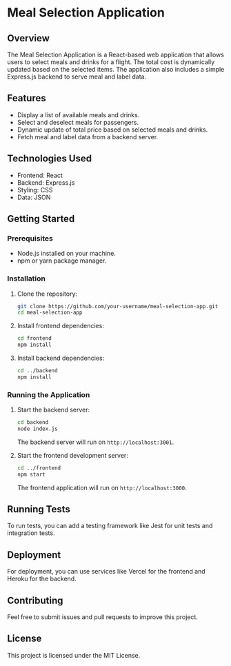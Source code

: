 

# Meal Selection Application

## Overview
The Meal Selection Application is a React-based web application that allows users to select meals and drinks for a flight. The total cost is dynamically updated based on the selected items. The application also includes a simple Express.js backend to serve meal and label data.

## Features
- Display a list of available meals and drinks.
- Select and deselect meals for passengers.
- Dynamic update of total price based on selected meals and drinks.
- Fetch meal and label data from a backend server.

## Technologies Used
- Frontend: React
- Backend: Express.js
- Styling: CSS
- Data: JSON

## Getting Started

### Prerequisites
- Node.js installed on your machine.
- npm or yarn package manager.

### Installation

1. Clone the repository:
   ```bash
   git clone https://github.com/your-username/meal-selection-app.git
   cd meal-selection-app
   ```

2. Install frontend dependencies:
   ```bash
   cd frontend
   npm install
   ```

3. Install backend dependencies:
   ```bash
   cd ../backend
   npm install
   ```

### Running the Application

1. Start the backend server:
   ```bash
   cd backend
   node index.js
   ```
   The backend server will run on `http://localhost:3001`.

2. Start the frontend development server:
   ```bash
   cd ../frontend
   npm start
   ```
   The frontend application will run on `http://localhost:3000`.


## Running Tests
To run tests, you can add a testing framework like Jest for unit tests and integration tests.

## Deployment
For deployment, you can use services like Vercel for the frontend and Heroku for the backend.

## Contributing
Feel free to submit issues and pull requests to improve this project.

## License
This project is licensed under the MIT License.

